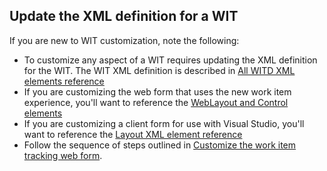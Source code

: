 

<a id="update-xml-wit"></a>
## Update the XML definition for a WIT 
If you are new to WIT customization, note the following: 
 
- To customize any aspect of a WIT requires updating the XML definition for the WIT. The WIT XML definition is described in [All WITD XML elements reference](/team-services/work/reference/all-witd-xml-elements-reference)   
- If you are customizing the web form that uses the new work item experience, you'll want to reference the [WebLayout and Control elements](/team-services/work/reference/weblayout-xml-elements)  
- If you are customizing a client form for use with Visual Studio, you'll want to reference the [Layout XML element reference](/team-services/work/reference/layout-xml-element-reference) 
- Follow the sequence of steps outlined in [Customize the work item tracking web form](/team-services/work/customize/customize-wit-form).   